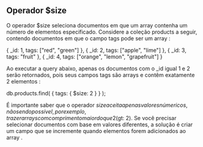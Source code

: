 ## Operador $size
O operador $size seleciona documentos em que um array contenha um número de elementos especificado.
Considere a coleção products a seguir, contendo documentos em que o campo tags pode ser um array :

{ _id: 1, tags: ["red", "green"] },
{ _id: 2, tags: ["apple", "lime"] },
{ _id: 3, tags: "fruit" },
{ _id: 4, tags: ["orange", "lemon", "grapefruit"] }

Ao executar a query abaixo, apenas os documentos com o _id igual 1 e 2 serão retornados, pois seus campos tags são arrays e contêm exatamente 2 elementos :

db.products.find(
  { tags: { $size: 2 } }
);

É importante saber que o operador $size aceita apenas valores númericos, não sendo possível, por exemplo, trazer arrays com comprimento maior do que 2 ($gt: 2). Se você precisar selecionar documentos com base em valores diferentes, a solução é criar um campo que se incremente quando elementos forem adicionados ao array .

